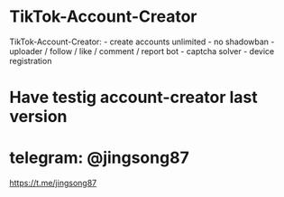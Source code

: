 # TikTok-Account-Creator
TikTok-Account-Creator:  - create accounts unlimited  - no shadowban  - uploader / follow / like / comment / report bot  - captcha solver  - device registration

# Have testig account-creator last version

# telegram: @jingsong87
https://t.me/jingsong87

